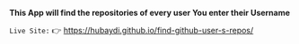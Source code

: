 **This App will find the repositories of  every user You enter their Username**

`Live Site:` 👉 https://hubaydi.github.io/find-github-user-s-repos/
